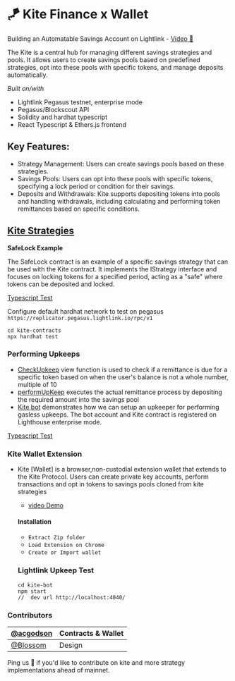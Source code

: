 # 🪁 Kite Finance x Wallet

Building an Automatable Savings Account on Lightlink - [Video 🎥 ](https://vimeo.com/909847825)

The Kite is a central hub for managing different savings strategies and pools. It allows users to create savings pools based on predefined strategies, opt into these pools with specific tokens, and manage deposits automatically.

*Built on/with*
- Lightlink Pegasus testnet, enterprise mode
- Pegasus/Blockscout API
- Solidity and hardhat typescript
- React Typescript & Ethers.js frontend

## Key Features:

- Strategy Management: Users can create savings pools based on these strategies.
- Savings Pools: Users can opt into these pools with specific tokens, specifying a lock period or condition for their savings.
- Deposits and Withdrawals: Kite supports depositing tokens into pools and handling withdrawals, including calculating and performing token remittances based on specific conditions.

## [Kite Strategies](https://github.com/acgodson/kite/tree/main/kite-contracts/contracts/strategies)

**SafeLock Example**

The SafeLock contract is an example of a specific savings strategy that can be used with the Kite contract. It implements the IStrategy interface and focuses on locking tokens for a specified period, acting as a "safe" where tokens can be deposited and locked.

[Typescript Test](kite-contracts/test/SafeLock.ts)

Configure default hardhat network to test on pegasus `https://replicator.pegasus.lightlink.io/rpc/v1 `

```
cd kite-contracts
npx hardhat test
```

### Performing Upkeeps

- [CheckUpkeep]() view function is used to check if a remittance is due for a specific token based on when the user's balance is not a whole number, multiple of 10
- [performUpKeep]() executes the actual remittance process by depositing the required amount into the savings pool
- [Kite bot]() demonstrates how we can setup an upkeeper for performing gasless upkeeps. The bot account and Kite contract is registered on Lighthouse enterprise mode.

[Typescript Test]()

### Kite Wallet Extension

- Kite [Wallet] is a browser,non-custodial extension wallet that extends to the Kite Protocol. Users can create private key accounts, perform transactions and opt in tokens to savings pools cloned from kite strategies

  - [video Demo](https://vimeo.com/909847825)

  #### Installation

  - `Extract Zip folder`
  - `Load Extension on Chrome`
  - `Create or Import wallet`

  ### Lightlink Upkeep Test

  ```
  cd kite-bot
  npm start
  //  dev url http://localhost:4040/
  ```

### Contributors

| [@acgodson]() | Contracts & Wallet |
| ------------- | ------------------ |
| [@Blossom]()  | Design             |


Ping us 👋  if you'd like to contribute on kite and more strategy implementations ahead of mainnet.

